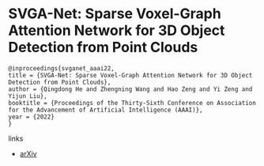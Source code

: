 # SVGA-Net: Sparse Voxel-Graph Attention Network for 3D Object Detection from Point Clouds

```
@inproceedings{svganet_aaai22,
title = {SVGA-Net: Sparse Voxel-Graph Attention Network for 3D Object Detection from Point Clouds},
author = {Qingdong He and Zhengning Wang and Hao Zeng and Yi Zeng and Yijun Liu},
booktitle = {Proceedings of the Thirty-Sixth Conference on Association for the Advancement of Artificial Intelligence (AAAI)},
year = {2022}
}
```

links
- [arXiv](https://arxiv.org/abs/2006.04043)
